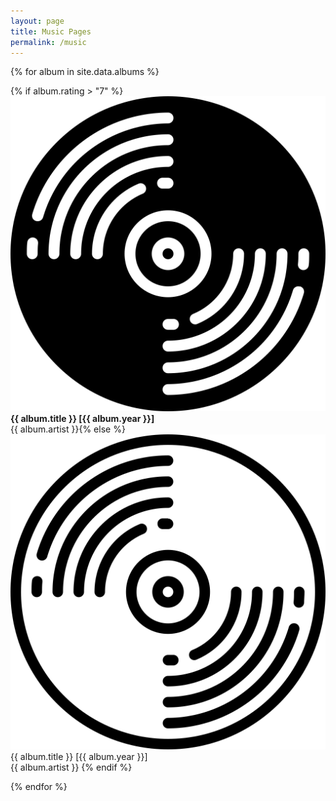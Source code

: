 ```yaml
---
layout: page
title: Music Pages
permalink: /music
---
```

{% for album in site.data.albums %}
 <p class="log-list">
            {% if album.rating > "7" %}
            <img class="log-icon" src="/images/vinyl-fav.svg"><b>{{ album.title }} [{{ album.year }}]</b><br />
            {{ album.artist }}{% else %}
            <img class="log-icon" src="/images/vinyl.svg">{{ album.title }} [{{ album.year }}]<br />
            {{ album.artist }}
            {% endif %}
</p>
{% endfor %}